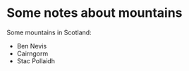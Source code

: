 Some notes about mountains
==========================

Some mountains in Scotland:

* Ben Nevis
* Cairngorm
* Stac Pollaidh
